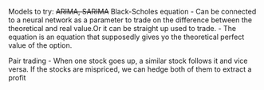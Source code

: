 Models to try:
~~ARIMA, SARIMA~~
Black-Scholes equation
    - Can be connected to a neural network as a parameter to trade on the difference between the theoretical and real value.Or it can be straight up used to trade. 
    - The equation is an equation that supposedly gives yo the theoretical perfect value of the option. 

Pair trading
    - When one stock goes up, a similar stock follows it and vice versa. If the stocks are mispriced, we can hedge both of them to extract a profit